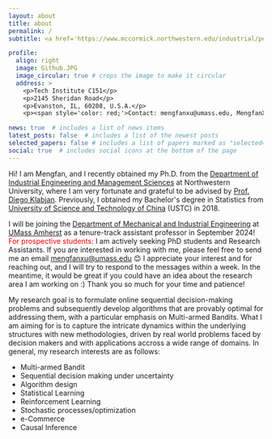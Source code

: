 ```yaml
---
layout: about
title: about
permalink: /
subtitle: <a href='https://www.mccormick.northwestern.edu/industrial/people/graduate-students/phd-students-on-job-market.html'>Ph.D. in IEMS at Northwestern and incoming assistant professor at UMass Amherst</a>. 

profile:
  align: right
  image: Github.JPG
  image_circular: true # crops the image to make it circular
  address: >
    <p>Tech Institute C151</p>
    <p>2145 Sheridan Road</p>
    <p>Evanston, IL, 60208, U.S.A.</p>
    <p><span style='color: red;'>Contact: mengfanxu@umass.edu, MengfanXu2023@u.northwestern.edu, mengfan.xu@northwestern.edu</span><p>

news: true  # includes a list of news items
latest_posts: false  # includes a list of the newest posts
selected_papers: false # includes a list of papers marked as "selected={true}"
social: true  # includes social icons at the bottom of the page
---
```


Hi! I am Mengfan, and I recently obtained my Ph.D. from the [Department of Industrial Engineering and Management Sciences](https://www.mccormick.northwestern.edu/industrial/) at Northwestern University, where I am very fortunate and grateful to be advised by [Prof. Diego Klabjan](https://dynresmanagement.com/vita.html). Previously, I obtained my Bachelor's degree in Statistics from [University of Science and Technology of China](https://en.ustc.edu.cn/) (USTC) in 2018. 

I will be joining the [Department of Mechanical and Industrial Engineering](https://www.umass.edu/engineering/about/directory?s=&field_person__profile_type_ref_target_id%5B411%5D=411&field_person__related_programs_target_id%5B91%5D=91&field_person__related_programs_target_id%5B156%5D=156&page=0) at [UMass Amherst](https://www.umass.edu/) as a tenure-track assistant professor in September 2024! 
<span style='color: red;'>For prospective students:</span> I am actively seeking PhD students and Research Assistants. If you are interested in working with me, please feel free to send me an email [mengfanxu@umass.edu](mailto:mengfanxu@umass.edu) :blush: I appreciate your interest and for reaching out, and I will try to respond to the messages within a week. In the meantime, it would be great if you could have an idea about the research area I am working on :) Thank you so much for your time and patience! 

My research goal is to formulate online sequential decision-making problems and subsequently develop algorithms that are provably optimal for addressing them, with a particular emphasis on Multi-armed Bandits. What I am aiming for is to capture the intricate dynamics within the underlying structures with new methodologies, driven by real world problems faced by decision makers and with applications accross a wide range of domains. In general, my research interests are as follows:
  - Multi-armed Bandit
  - Sequential decision making under uncertainty
  - Algorithm design 
  - Statistical Learning
  - Reinforcement Learning
  - Stochastic processes/optimization 
  - e-Commerce
  - Causal Inference

